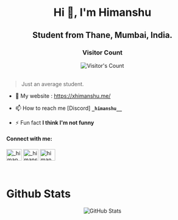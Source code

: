 <h1 align="center">Hi 👋, I'm Himanshu</h1>
<h2 align="center">Student from Thane, Mumbai, India.</h2>


<h3 align="center"> Visitor Count</h3> 
<div align="center" >
  <img src="https://profile-counter.glitch.me/frHimanshu/count.svg" alt="Visitor's Count" />
</div> <br>

> Just an average student.
> 
- 🔭 My website : https://xhimanshu.me/

- 📫 How to reach me [Discord] **`_himanshu__`**

- ⚡ Fun fact **I think I'm not funny**

<h4 align="left">Connect with me:</h4>
<p align="left">
<a href="https://twitter.com/_himanxu" target="blank"><img align="center" src="https://raw.githubusercontent.com/rahuldkjain/github-profile-readme-generator/master/src/images/icons/Social/twitter.svg" alt="_himanxu" height="30" width="40" /></a>
<a href="https://instagram.com/_himanshuxo" target="blank"><img align="center" src="https://raw.githubusercontent.com/rahuldkjain/github-profile-readme-generator/master/src/images/icons/Social/instagram.svg" alt="_himanshuxo" height="30" width="40" /></a>
<a href="https://www.leetcode.com/himanxu_" target="blank"><img align="center" src="https://raw.githubusercontent.com/rahuldkjain/github-profile-readme-generator/master/src/images/icons/Social/leet-code.svg" alt="himanxu_" height="30" width="40" /></a>
</p>
<br>


<h1> <align="center"> Github Stats </h1>
<p align="center">
  <img src="https://github-readme-stats.vercel.app/api?username=frHimanshu&theme=dark&hide_border=false&include_all_commits=true&count_private=false" alt="GitHub Stats" />
</p>
